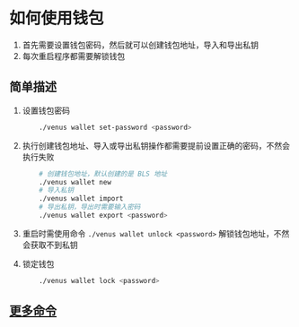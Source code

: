 # 如何使用钱包

1. 首先需要设置钱包密码，然后就可以创建钱包地址，导入和导出私钥
2. 每次重启程序都需要解锁钱包

## 简单描述

1. 设置钱包密码

    ```sh
        ./venus wallet set-password <password>
    ```

2. 执行创建钱包地址、导入或导出私钥操作都需要提前设置正确的密码，不然会执行失败

    ```sh
        # 创建钱包地址，默认创建的是 BLS 地址
        ./venus wallet new
        # 导入私钥
        ./venus wallet import
        # 导出私钥，导出时需要输入密码
        ./venus wallet export <password>
    ```

3. 重启时需使用命令 `./venus wallet unlock <password>` 解锁钱包地址，不然会获取不到私钥

4. 锁定钱包

    ```sh
        ./venus wallet lock <password>
    ```

## [更多命令](Commands)